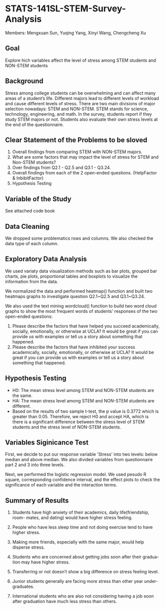 # STATS-141SL-STEM-Survey-Analysis
Members: Mengxuan Sun, Yuqing Yang, Xinyi Wang, Chengcheng Xu

## Goal

Explore hich variables affect the level of stress among STEM students and NON-STEM students

## Background
Stress among college students can be overwhelming and can affect many areas of a student’s life. Different majors lead to different levels of workload and cause different levels of stress. There are two main divisions of major selection nowadays: STEM and NON-STEM. STEM stands for science, technology, engineering, and math. In the survey, students report if they study STEM majors or not. Students also evaluate their own stress levels at the end of the questionnaire.

## Clear Statement of the Problems to be sloved 

1. Overall findings from comparing STEM with NON-STEM majors.
2. What are some factors that may impact the level of stress for STEM and Non-STEM students?
3. Over findings from Q2.1 - Q2.5 and Q3.1 - Q3.24.
4. Overall findings from each of the 2 open-ended questions. (HelpFactor & InbibitFactor)
5. Hypothesis Testing

## Variable of the Study 

See attached code book

## Data Cleaning

We dropped some problematics rows and columns. We also checked the data type of each column. 

## Exploratory Data Analysis

We used variaty data visualization methods such as bar plots, grouped bar charts, pie plots, proportional tables and boxplots to visualize the information from the data. 

We normalized the data and performed heatmap() function and built two heatmaps graphs to investigate question Q2.1~Q2.5 and Q3.1~Q3.24.

We also used the text mining wordcloud() function to build two word cloud graphs to show the most frequent words of students' responses of the two open-ended questions: 
1. Please describe the factors that have helped you succeed academically, socially, emotionally, or otherwise at UCLA? It would be great if you can provide us with examples or tell us a story about something that happened. 
2. Please describe the factors that have inhibited your success academically, socially, emotionally, or otherwise at UCLA? It would be great if you can provide us with examples or tell us a story about something that happened.

## Hypothesis Testing

- H0: The mean stress level among STEM and NON-STEM students are the same.
- HA: The mean stress level among STEM and NON-STEM students are different.
- Based on the results of two sample t-test, the p value is 0.3772 which is greater than 0.05. Therefore, we reject H0 and accept HA, which is there is a significant difference between the stress level of STEM students and the stress level of NON-STEM students.

## Variables Siginicance Test

First, we decide to put our response variable 'Stress' into two levels: below median and above median. We also divided variables from questionnaire part 2 and 3 into three levels. 

Next, we performed the logistic regression model. We used pesudo R square, corresponding confidence interval, and the effect plots to check the significance of each variable and the interaction terms. 

## Summary of Results

1. Students have high anxiety of their academics, daily life(friendship, room- mates, and dating) would have higher stress feeling.

2. People who have less sleep time and not doing exercise tend to have higher stress.

3. Making more friends, especially with the same major, would help disperse stress.

4. Students who are concerned about getting jobs soon after their gradua- tion may have higher stress.

5. Transferring or not doesn’t show a big difference on stress feeling level.

6. Junior students generally are facing more stress than other year under- graduates.

7. International students who are also not considering having a job soon after graduation have much less stress than others.
